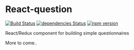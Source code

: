 # React-question

[![Build Status](https://travis-ci.org/gregnb/react-question.svg?branch=master)](https://travis-ci.org/gregnb/react-question)
[![dependencies Status](https://david-dm.org/gregnb/react-question/status.svg)](https://david-dm.org/gregnb/react-question)
[![npm version](https://badge.fury.io/js/react-question.svg)](https://badge.fury.io/js/react-question)


React/Redux component for building simple questionnaires

More to come..

